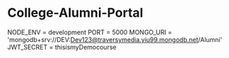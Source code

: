 # College-Alumni-Portal

NODE_ENV = development
PORT = 5000
MONGO_URI = 'mongodb+srv://DEV:Dev123@traversymedia.yiu99.mongodb.net/Alumni'
JWT_SECRET = thisismyDemocourse

